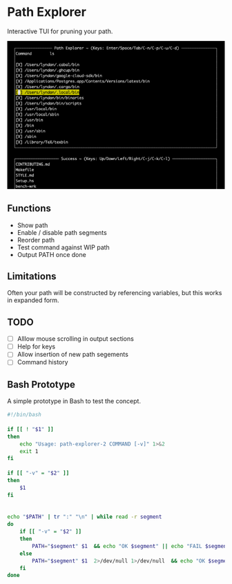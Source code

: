 # Path Explorer

Interactive TUI for pruning your path.

![Path Explorer](https://github.com/sordina/path-explorer/blob/master/path-explorer.png?raw=true)

## Functions

* Show path
* Enable / disable path segments
* Reorder path
* Test command against WIP path
* Output PATH once done

## Limitations

Often your path will be constructed by referencing variables, but this works in expanded form.

## TODO

* [ ] Alllow mouse scrolling in output sections
* [ ] Help for keys
* [ ] Allow insertion of new path segements
* [ ] Command history

## Bash Prototype

A simple prototype in Bash to test the concept.

```bash
#!/bin/bash

if [[ ! "$1" ]]
then
	echo "Usage: path-explorer-2 COMMAND [-v]" 1>&2
	exit 1
fi

if [[ "-v" = "$2" ]]
then
	$1
fi


echo "$PATH" | tr ":" "\n" | while read -r segment
do
	if [[ "-v" = "$2" ]]
	then
		PATH="$segment" $1  && echo "OK $segment" || echo "FAIL $segment"
	else
		PATH="$segment" $1  2>/dev/null 1>/dev/null  && echo "OK $segment" || echo "FAIL $segment"
	fi
done
```
